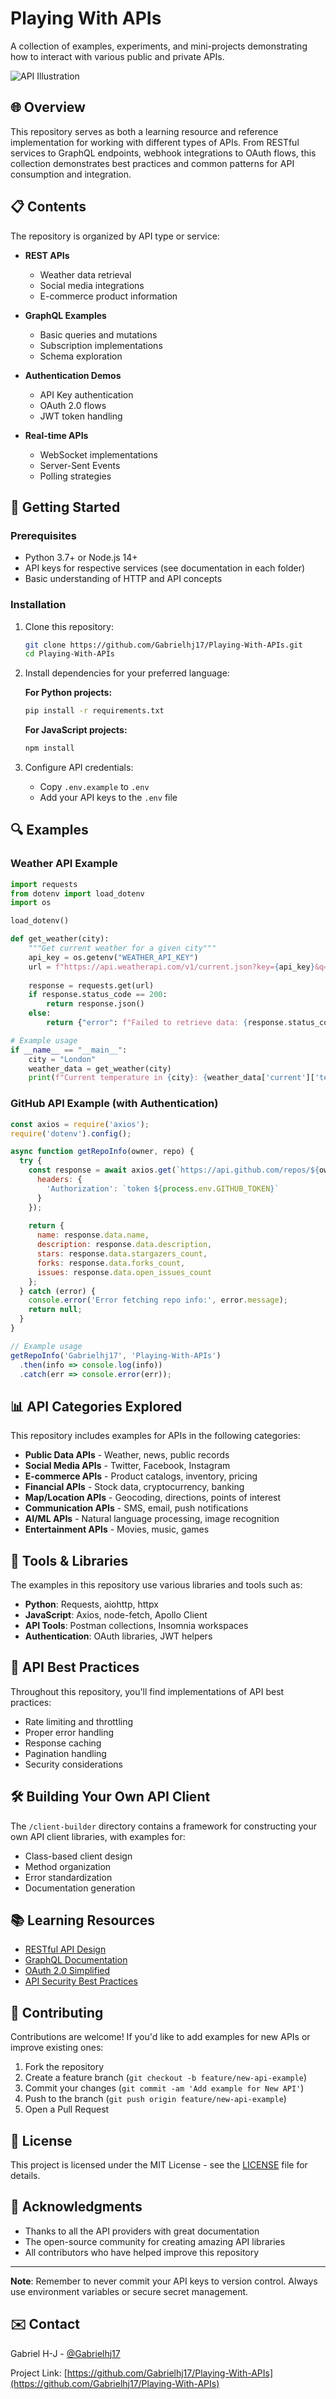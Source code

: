 # Playing With APIs

A collection of examples, experiments, and mini-projects demonstrating how to interact with various public and private APIs.

![API Illustration](https://via.placeholder.com/800x400?text=API+Playground)

## 🌐 Overview

This repository serves as both a learning resource and reference implementation for working with different types of APIs. From RESTful services to GraphQL endpoints, webhook integrations to OAuth flows, this collection demonstrates best practices and common patterns for API consumption and integration.

## 📋 Contents

The repository is organized by API type or service:

- **REST APIs**
  - Weather data retrieval
  - Social media integrations
  - E-commerce product information
  
- **GraphQL Examples**
  - Basic queries and mutations
  - Subscription implementations
  - Schema exploration
  
- **Authentication Demos**
  - API Key authentication
  - OAuth 2.0 flows
  - JWT token handling
  
- **Real-time APIs**
  - WebSocket implementations
  - Server-Sent Events
  - Polling strategies

## 🚀 Getting Started

### Prerequisites

- Python 3.7+ or Node.js 14+
- API keys for respective services (see documentation in each folder)
- Basic understanding of HTTP and API concepts

### Installation

1. Clone this repository:
   ```bash
   git clone https://github.com/Gabrielhj17/Playing-With-APIs.git
   cd Playing-With-APIs
   ```

2. Install dependencies for your preferred language:
   
   **For Python projects:**
   ```bash
   pip install -r requirements.txt
   ```
   
   **For JavaScript projects:**
   ```bash
   npm install
   ```

3. Configure API credentials:
   - Copy `.env.example` to `.env`
   - Add your API keys to the `.env` file

## 🔍 Examples

### Weather API Example

```python
import requests
from dotenv import load_dotenv
import os

load_dotenv()

def get_weather(city):
    """Get current weather for a given city"""
    api_key = os.getenv("WEATHER_API_KEY")
    url = f"https://api.weatherapi.com/v1/current.json?key={api_key}&q={city}"
    
    response = requests.get(url)
    if response.status_code == 200:
        return response.json()
    else:
        return {"error": f"Failed to retrieve data: {response.status_code}"}

# Example usage
if __name__ == "__main__":
    city = "London"
    weather_data = get_weather(city)
    print(f"Current temperature in {city}: {weather_data['current']['temp_c']}°C")
```

### GitHub API Example (with Authentication)

```javascript
const axios = require('axios');
require('dotenv').config();

async function getRepoInfo(owner, repo) {
  try {
    const response = await axios.get(`https://api.github.com/repos/${owner}/${repo}`, {
      headers: {
        'Authorization': `token ${process.env.GITHUB_TOKEN}`
      }
    });
    
    return {
      name: response.data.name,
      description: response.data.description,
      stars: response.data.stargazers_count,
      forks: response.data.forks_count,
      issues: response.data.open_issues_count
    };
  } catch (error) {
    console.error('Error fetching repo info:', error.message);
    return null;
  }
}

// Example usage
getRepoInfo('Gabrielhj17', 'Playing-With-APIs')
  .then(info => console.log(info))
  .catch(err => console.error(err));
```

## 📊 API Categories Explored

This repository includes examples for APIs in the following categories:

- **Public Data APIs** - Weather, news, public records
- **Social Media APIs** - Twitter, Facebook, Instagram
- **E-commerce APIs** - Product catalogs, inventory, pricing
- **Financial APIs** - Stock data, cryptocurrency, banking
- **Map/Location APIs** - Geocoding, directions, points of interest
- **Communication APIs** - SMS, email, push notifications
- **AI/ML APIs** - Natural language processing, image recognition
- **Entertainment APIs** - Movies, music, games

## 🔧 Tools & Libraries

The examples in this repository use various libraries and tools such as:

- **Python**: Requests, aiohttp, httpx
- **JavaScript**: Axios, node-fetch, Apollo Client
- **API Tools**: Postman collections, Insomnia workspaces
- **Authentication**: OAuth libraries, JWT helpers

## 📝 API Best Practices

Throughout this repository, you'll find implementations of API best practices:

- Rate limiting and throttling
- Proper error handling
- Response caching
- Pagination handling
- Security considerations

## 🛠️ Building Your Own API Client

The `/client-builder` directory contains a framework for constructing your own API client libraries, with examples for:

- Class-based client design
- Method organization
- Error standardization
- Documentation generation

## 📚 Learning Resources

- [RESTful API Design](https://restfulapi.net/)
- [GraphQL Documentation](https://graphql.org/learn/)
- [OAuth 2.0 Simplified](https://www.oauth.com/)
- [API Security Best Practices](https://owasp.org/www-project-api-security/)

## 🤝 Contributing

Contributions are welcome! If you'd like to add examples for new APIs or improve existing ones:

1. Fork the repository
2. Create a feature branch (`git checkout -b feature/new-api-example`)
3. Commit your changes (`git commit -am 'Add example for New API'`)
4. Push to the branch (`git push origin feature/new-api-example`)
5. Open a Pull Request

## 📄 License

This project is licensed under the MIT License - see the [LICENSE](LICENSE) file for details.

## 🙏 Acknowledgments

- Thanks to all the API providers with great documentation
- The open-source community for creating amazing API libraries
- All contributors who have helped improve this repository

---

**Note**: Remember to never commit your API keys to version control. Always use environment variables or secure secret management.

## ✉️ Contact

Gabriel H-J - [@Gabrielhj17](https://github.com/Gabrielhj17)

Project Link: [https://github.com/Gabrielhj17/Playing-With-APIs](https://github.com/Gabrielhj17/Playing-With-APIs)
